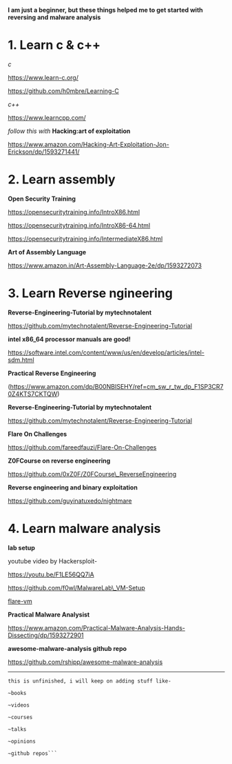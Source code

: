 **I am just a beginner, but these things helped me to get started with reversing and malware analysis**

# 1.  Learn c & c++ 

*c*

https://www.learn-c.org/

https://github.com/h0mbre/Learning-C

*c++*

https://www.learncpp.com/

*follow this with* **Hacking:art of exploitation**

https://www.amazon.com/Hacking-Art-Exploitation-Jon-Erickson/dp/1593271441/

# 2. Learn assembly 

**Open Security Training**

https://opensecuritytraining.info/IntroX86.html

https://opensecuritytraining.info/IntroX86-64.html

https://opensecuritytraining.info/IntermediateX86.html


**Art of Assembly Language**

https://www.amazon.in/Art-Assembly-Language-2e/dp/1593272073



# 3. Learn Reverse ngineering

**Reverse-Engineering-Tutorial by mytechnotalent**

https://github.com/mytechnotalent/Reverse-Engineering-Tutorial



**intel x86_64 processor manuals are good!**

https://software.intel.com/content/www/us/en/develop/articles/intel-sdm.html



**Practical Reverse Engineering**

(https://www.amazon.com/dp/B00NBISEHY/ref=cm_sw_r_tw_dp_F1SP3CR70Z4KTS7CKTQW)



**Reverse-Engineering-Tutorial by mytechnotalent**

https://github.com/mytechnotalent/Reverse-Engineering-Tutorial 



**Flare On Challenges**

https://github.com/fareedfauzi/Flare-On-Challenges 



**Z0FCourse on reverse engineering**

https://github.com/0xZ0F/Z0FCourse\_ReverseEngineering 



**Reverse engineering and binary exploitation**

https://github.com/guyinatuxedo/nightmare



# 4.  Learn malware analysis

**lab setup**

youtube video by Hackersploit-

https://youtu.be/F1LE56QQ7iA


https://github.com/f0wl/MalwareLab\_VM-Setup 

[flare-vm](https://github.com/fireeye/flare-vm)



**Practical Malware Analysist**

https://www.amazon.com/Practical-Malware-Analysis-Hands-Dissecting/dp/1593272901


**awesome-malware-analysis github repo**

https://github.com/rshipp/awesome-malware-analysis

***
```
this is unfinished, i will keep on adding stuff like-

~books

~videos

~courses

~talks

~opinions

~github repos```
